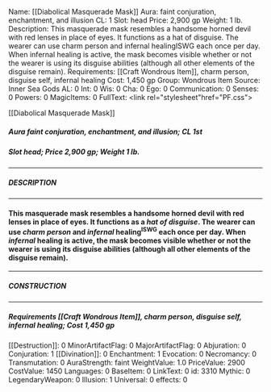 Name: [[Diabolical Masquerade Mask]]
Aura: faint conjuration, enchantment, and illusion
CL: 1
Slot: head
Price: 2,900 gp
Weight: 1 lb.
Description: This masquerade mask resembles a handsome horned devil with red lenses in place of eyes. It functions as a hat of disguise. The wearer can use charm person and infernal healingISWG each once per day. When infernal healing is active, the mask becomes visible whether or not the wearer is using its disguise abilities (although all other elements of the disguise remain).
Requirements: [[Craft Wondrous Item]], charm person, disguise self, infernal healing
Cost: 1,450 gp
Group: Wondrous Item
Source: Inner Sea Gods
AL: 0
Int: 0
Wis: 0
Cha: 0
Ego: 0
Communication: 0
Senses: 0
Powers: 0
MagicItems: 0
FullText: <link rel="stylesheet"href="PF.css"><div class="heading"><p class="alignleft">[[Diabolical Masquerade Mask]]</p><div style="clear: both;"></div></div><div><h5><b>Aura </b>faint conjuration, enchantment, and illusion; <b>CL </b>1st</h5><h5><b>Slot </b>head; <b>Price </b>2,900 gp; <b>Weight </b>1 lb.</h5></div><hr/><div><h5><b>DESCRIPTION</b></h5></div><hr/><div><h4><p>This masquerade mask resembles a handsome horned devil with red lenses in place of eyes. It functions as a <i>hat of disguise</i>. The wearer can use <i>charm person</i> and <i>infernal</i> healing<sup>ISWG</sup> each once per day. When <i>infernal</i> healing is active, the mask becomes visible whether or not the wearer is using its disguise abilities (although all other elements of the disguise remain).</p></h4></div><hr/><div><h5><b>CONSTRUCTION</b></h5></div><hr/><div><h5><b>Requirements </b>[[Craft Wondrous Item]], <i>charm person</i>, <i>disguise self</i>, <i>infernal healing</i>; <b>Cost </b>1,450 gp</h5></div>
[[Destruction]]: 0
MinorArtifactFlag: 0
MajorArtifactFlag: 0
Abjuration: 0
Conjuration: 1
[[Divination]]: 0
Enchantment: 1
Evocation: 0
Necromancy: 0
Transmutation: 0
AuraStrength: faint
WeightValue: 1.0
PriceValue: 2900
CostValue: 1450
Languages: 0
BaseItem: 0
LinkText: 0
id: 3310
Mythic: 0
LegendaryWeapon: 0
Illusion: 1
Universal: 0
effects: 0
